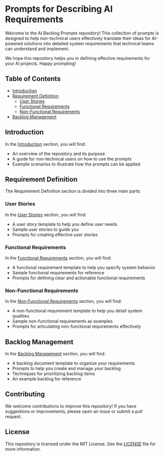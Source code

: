 # Prompts for Describing AI Requirements

Welcome to the AI Backlog Prompts repository! This collection of prompts is designed to help non-technical users effectively translate their ideas for AI-powered solutions into detailed system requirements that technical teams can understand and implement.

We hope this repository helps you in defining effective requirements for your AI projects. Happy prompting!

## Table of Contents

- [Introduction](#introduction)
- [Requirement Definition](#requirement-definition)
  - [User Stories](#user-stories)
  - [Functional Requirements](#functional-requirements)
  - [Non-Functional Requirements](#non-functional-requirements)
- [Backlog Management](#backlog-management)

## Introduction

In the [Introduction](Introduction/Introduction.md) section, you will find:
- An overview of the repository and its purpose
- A guide for non-technical users on how to use the prompts
- Example scenarios to illustrate how the prompts can be applied

## Requirement Definition

The Requirement Definition section is divided into three main parts:

### User Stories

In the [User Stories](Requirement_Definition/User_Stories.md) section, you will find:
- A user story template to help you define user needs
- Sample user stories to guide you
- Prompts for creating effective user stories

### Functional Requirements

In the [Functional Requirements](Requirement_Definition/Functional_Requirements.md) section, you will find:
- A functional requirement template to help you specify system behavior
- Sample functional requirements for reference
- Prompts for defining clear and actionable functional requirements

### Non-Functional Requirements

In the [Non-Functional Requirements](Requirement_Definition/Non_Functional_Requirements.md) section, you will find:
- A non-functional requirement template to help you detail system qualities
- Sample non-functional requirements as examples
- Prompts for articulating non-functional requirements effectively

## Backlog Management

In the [Backlog Management](Backlog_Management/Backlog_Management.md) section, you will find:
- A backlog document template to organize your requirements
- Prompts to help you create and manage your backlog
- Techniques for prioritizing backlog items
- An example backlog for reference

## Contributing

We welcome contributions to improve this repository! If you have suggestions or improvements, please open an issue or submit a pull request.

## License

This repository is licensed under the MIT License. See the [LICENSE](LICENSE) file for more information.
